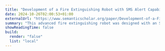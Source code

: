 ```yaml
---
title: "Development of a Fire Extinguishing Robot with SMS Alert Capabilities"
date: 2024-10-26T02:00:53+01:00
externalUrl: "https://www.semanticscholar.org/paper/Development-of-a-Fire-Extinguishing-Robot-with-SMS-Owoeye-Olaonipekun/4d765b4778c8f8428f28a1b656a744c2ef2cdc19"
summary: "This advanced fire extinguishing robot was designed with an SMS alert feature to not only notify occupants of the building but also send an immediate alert message to a registered phone number. It then proceeds to extinguish the fire, unmanned."
showReadingTime: false
build:
  render: "false"
  list: "local"
---
```

